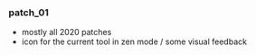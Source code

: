 ### patch_01
- mostly all 2020 patches
- icon for the current tool in zen mode / some visual feedback
